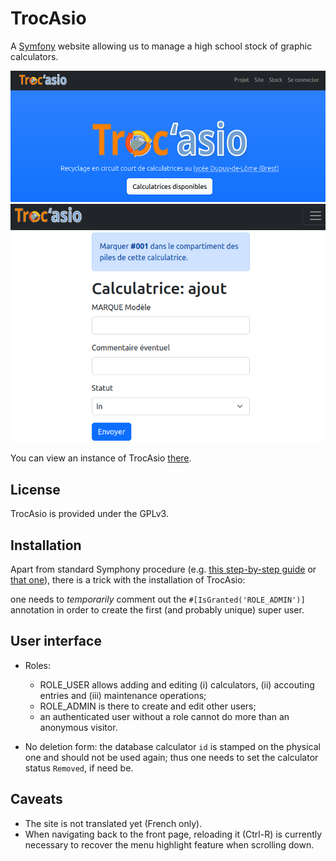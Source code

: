 # TrocAsio

A [Symfony](https://symfony.com/) website allowing us to manage a high school stock of graphic calculators.

![accueil Trocasio](trocasio1.png)
![formulaire Trocasio](trocasio2.png)

You can view an instance of TrocAsio [there](https://trocasio.eif-services.eu/).

## License

TrocAsio is provided under the GPLv3.

## Installation

Apart from standard Symphony procedure (e.g. [this step-by-step guide](https://medium.com/@lubna.altungi/deploying-a-symfony-application-on-apache2-a-step-by-step-guide-to-production-d79223576d52) or [that one](https://www.slingacademy.com/article/deploy-symfony-app-to-ubuntu-server/)), there is a trick with the installation of TrocAsio:

one needs to _temporarily_ comment out the `#[IsGranted('ROLE_ADMIN')]` annotation in order to create the first (and probably unique) super user.

## User interface

* Roles: 
    - ROLE_USER allows adding and editing (i) calculators, (ii) accouting entries and (iii) maintenance operations;
    - ROLE_ADMIN is there to create and edit other users;
    - an authenticated user without a role cannot do more than an anonymous visitor.

* No deletion form: the database calculator `id` is stamped on the physical one and should not be used again; thus one needs to set the calculator status `Removed`, if need be.

## Caveats

* The site is not translated yet (French only).
* When navigating back to the front page, reloading it (Ctrl-R) is currently necessary to recover the menu highlight feature when scrolling down.
